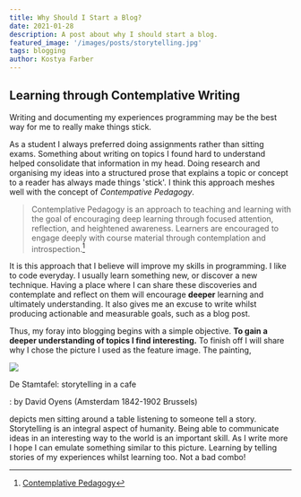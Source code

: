 ```yaml
---
title: Why Should I Start a Blog?
date: 2021-01-28 
description: A post about why I should start a blog.
featured_image: '/images/posts/storytelling.jpg' 
tags: blogging 
author: Kostya Farber
---
```

## Learning through Contemplative Writing
Writing and documenting my experiences programming may be the best way for me to really make things stick.

As a student I always preferred doing assignments rather than sitting exams. Something about writing on topics I found
hard to understand helped consolidate that information in my head. Doing research and organising my ideas into a structured
prose that explains a topic or concept to a reader has always made things 'stick'. I think this approach meshes well with the concept of *Contempative Pedagogy*.

>Contemplative Pedagogy is an approach to teaching and learning with the goal of encouraging deep learning through focused attention, reflection, and heightened awareness. Learners are encouraged to engage deeply with course material through contemplation and introspection.[^1]

It is this approach that I believe will improve my skills in programming. I like to code everyday. I usually learn something new, or discover a new technique.
Having a place where I can share these discoveries and contemplate and reflect on them will encourage **deeper** learning and
ultimately understanding. It also gives me an excuse to write whilst producing actionable and measurable goals, such as a blog post. 


Thus, my foray into blogging begins with a simple objective. **To gain a deeper understanding of topics I find interesting.** To finish off I will share why I chose the picture I used as the feature image. The painting,

![](/images/posts/storytelling.jpg)

De Stamtafel: storytelling in a cafe

: by David Oyens (Amsterdam 1842-1902 Brussels)

depicts men sitting around a table listening to someone tell a story. Storytelling is an integral aspect of humanity. Being able to communicate ideas in an interesting way to the world is an
important skill. As I write more I hope I can emulate something similar to this picture. Learning by telling stories of my experiences whilst learning too. Not a bad combo!

[^1]: [Contemplative Pedagogy](https://ctl.columbia.edu/resources-and-technology/resources/contemplative-pedagogy/)
